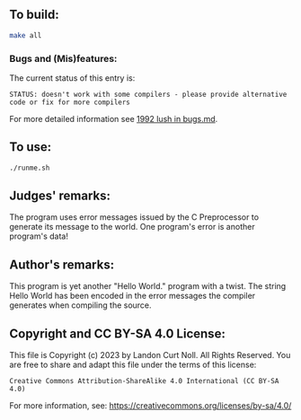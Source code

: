 ## To build:

```sh
make all
```


### Bugs and (Mis)features:

The current status of this entry is:

```
STATUS: doesn't work with some compilers - please provide alternative code or fix for more compilers
```

For more detailed information see [1992 lush in bugs.md](/bugs.md#1992-lush).


## To use:

```sh
./runme.sh
```


## Judges' remarks:

The program uses error messages issued by the C Preprocessor to
generate its message to the world.  One program's error is another
program's data!


## Author's remarks:

This program is yet another "Hello World." program with a twist.  The
string Hello World has been encoded in the error messages the compiler
generates when compiling the source.


## Copyright and CC BY-SA 4.0 License:

This file is Copyright (c) 2023 by Landon Curt Noll.  All Rights Reserved.
You are free to share and adapt this file under the terms of this license:

    Creative Commons Attribution-ShareAlike 4.0 International (CC BY-SA 4.0)

For more information, see: https://creativecommons.org/licenses/by-sa/4.0/
